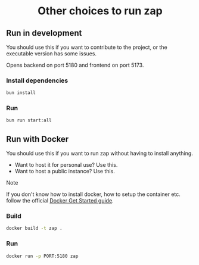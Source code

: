 <h1 style="text-align: center;">Other choices to run zap</h1>

## Run in development

You should use this if you want to contribute to the project, or the executable version has some issues.

Opens backend on port 5180 and frontend on port 5173.

### Install dependencies

```bash
bun install
```

### Run

```bash
bun run start:all
```

## Run with Docker

You should use this if you want to run zap without having to install anything.

- Want to host it for personal use? Use this.
- Want to host a public instance? Use this.

> [!NOTE]  
> If you don't know how to install docker, how to setup the container etc. follow the official [Docker Get Started guide](https://docs.docker.com/get-started/).

### Build

```bash
docker build -t zap .
```

### Run

```bash
docker run -p PORT:5180 zap
```
